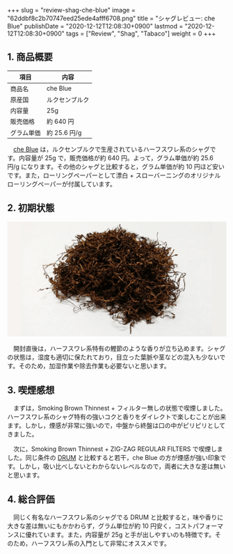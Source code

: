 +++
slug = "review-shag-che-blue"
image = "62ddbf8c2b70747eed25ede4afff6708.png"
title = "シャグレビュー: che Blue"
publishDate = "2020-12-12T12:08:30+0900"
lastmod = "2020-12-12T12:08:30+0900"
tags = ["Review", "Shag", "Tabaco"]
weight = 0
+++

## 1. 商品概要

| 項目 | 内容 |
|---|---|
| 商品名 | che Blue |
| 原産国 | ルクセンブルク |
| 内容量 | 25g |
| 販売価格 | 約 640 円 |
| グラム単価 | 約 25.6 円/g |

　[che Blue](https://rpx.a8.net/svt/ejp?a8mat=3BDYDP+AUKDMA+2HOM+BWGDT&rakuten=y&a8ejpredirect=https%3A%2F%2Fhb.afl.rakuten.co.jp%2Fhgc%2Fg00pq7a4.2bo11488.g00pq7a4.2bo12d31%2Fa20052522171_3BDYDP_AUKDMA_2HOM_BWGDT%3Fpc%3Dhttps%253A%252F%252Fitem.rakuten.co.jp%252Fplaza%252F10014746-114%252F%26m%3Dhttp%253A%252F%252Fm.rakuten.co.jp%252Fplaza%252Fi%252F10017625%252F) は，ルクセンブルクで生産されているハーフスワレ系のシャグです。内容量が 25g で，販売価格が約 640 円。よって，グラム単価が約 25.6 円/g になります。その他のシャグと比較すると，グラム単価が約 10 円ほど安いです。また，ローリングペーパーとして漂白 + スローバーニングのオリジナルローリングペーパーが付属しています。

## 2. 初期状態

![che Blue](a16203e702c297787814687132ddf9f5.png)

　開封直後は，ハーフスワレ系特有の鰹節のような香りが立ち込めます。シャグの状態は，湿度も適切に保たれており，目立った葉脈や茎などの混入も少ないです。そのため，加湿作業や除去作業も必要ないと思います。

## 3. 喫煙感想

　まずは，Smoking Brown Thinnest + フィルター無しの状態で喫煙しました。ハーフスワレ系のシャグ特有の強いコクと香りをダイレクトで楽しむことが出来ます。しかし，煙感が非常に強いので，中盤から終盤は口の中がピリピリとしてきました。

　次に，Smoking Brown Thinnest + ZIG-ZAG REGULAR FILTERS で喫煙しました。同じ条件の [DRUM](https://rpx.a8.net/svt/ejp?a8mat=3BDYDP+AUKDMA+2HOM+BWGDT&rakuten=y&a8ejpredirect=https%3A%2F%2Fhb.afl.rakuten.co.jp%2Fhgc%2Fg00pq7a4.2bo11488.g00pq7a4.2bo12d31%2Fa20052522171_3BDYDP_AUKDMA_2HOM_BWGDT%3Fpc%3Dhttps%253A%252F%252Fitem.rakuten.co.jp%252Fplaza%252F10014953%252F%26m%3Dhttp%253A%252F%252Fm.rakuten.co.jp%252Fplaza%252Fi%252F10014953%252F) と比較すると若干，che Blue の方が煙感が強い印象です。しかし，吸い比べしないとわからないレベルなので，両者に大きな差は無いと思います。

## 4. 総合評価

　同じく有名なハーフスワレ系のシャグでる DRUM と比較すると，味や香りに大きな差は無いにもかかわらず，グラム単位が約 10 円安く，コストパフォーマンスに優れています。また，内容量が 25g と手が出しやすいのも特徴です。そのため，ハーフスワレ系の入門として非常にオススメです。
